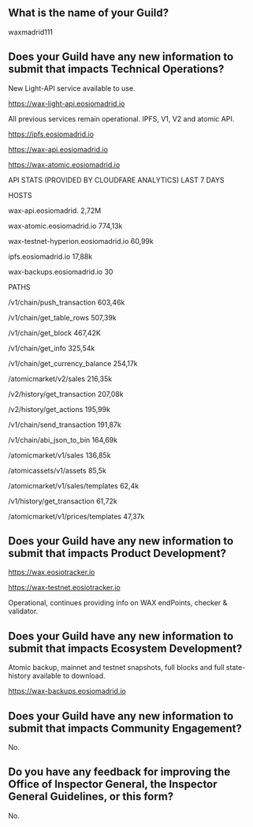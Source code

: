 ## What is the name of your Guild?

waxmadrid111

## Does your Guild have any new information to submit that impacts Technical Operations?

New Light-API service available to use. 

https://wax-light-api.eosiomadrid.io


All previous services remain operational. IPFS, V1, V2 and atomic API.

https://ipfs.eosiomadrid.io

https://wax-api.eosiomadrid.io

https://wax-atomic.eosiomadrid.io


API STATS (PROVIDED BY CLOUDFARE ANALYTICS) LAST 7 DAYS



HOSTS

wax-api.eosiomadrid.  2,72M

wax-atomic.eosiomadrid.io  774,13k

wax-testnet-hyperion.eosiomadrid.io  60,99k

ipfs.eosiomadrid.io  17,88k

wax-backups.eosiomadrid.io  30



PATHS

/v1/chain/push_transaction 603,46k

/v1/chain/get_table_rows  507,39k

/v1/chain/get_block 467,42K

/v1/chain/get_info  325,54k

/v1/chain/get_currency_balance  254,17k

/atomicmarket/v2/sales  216,35k

/v2/history/get_transaction  207,08k

/v2/history/get_actions  195,99k

/v1/chain/send_transaction  191,87k

/v1/chain/abi_json_to_bin  164,69k

/atomicmarket/v1/sales  136,85k

/atomicassets/v1/assets  85,5k

/atomicmarket/v1/sales/templates  62,4k

/v1/history/get_transaction 61,72k

/atomicmarket/v1/prices/templates 47,37k

## Does your Guild have any new information to submit that impacts Product Development?

https://wax.eosiotracker.io

https://wax-testnet.eosiotracker.io


Operational, continues providing info on WAX endPoints, checker & validator. 


## Does your Guild have any new information to submit that impacts Ecosystem Development?

Atomic backup, mainnet and testnet snapshots, full blocks and full state-history available to download.


https://wax-backups.eosiomadrid.io


## Does your Guild have any new information to submit that impacts Community Engagement?

No.

## Do you have any feedback for improving the Office of Inspector General, the Inspector General Guidelines, or this form?

No.





